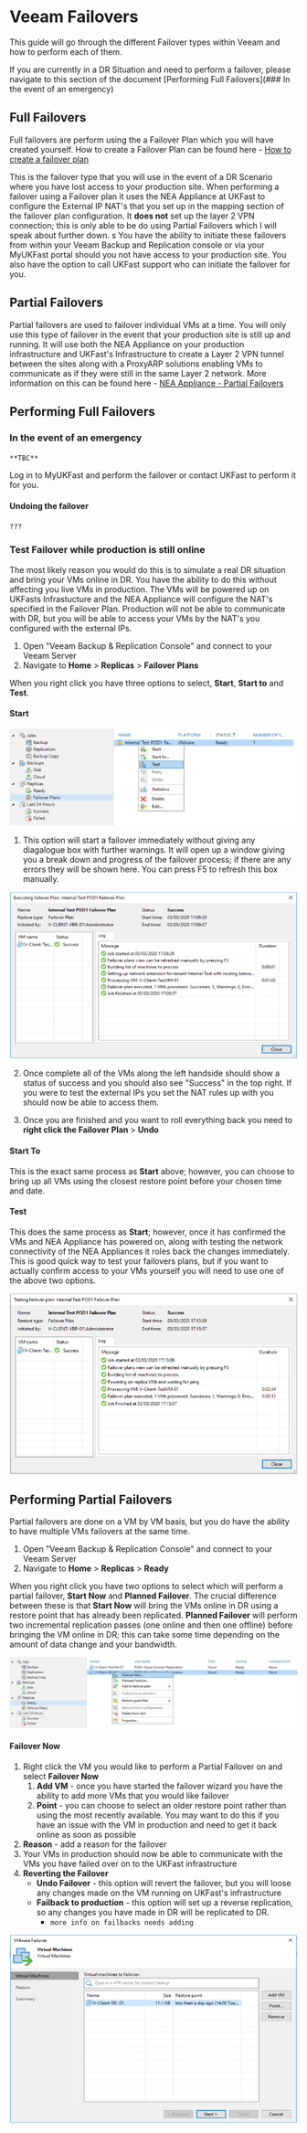 # Veeam Failovers

This guide will go through the different Failover types within Veeam and how to perform each of them.

If you are currently in a DR Situation and need to perform a failover, please navigate to this section of the document [Performing Full Failovers](### In the event of an emergency)


## Full Failovers
Full failovers are perform using the a Failover Plan which you will have created yourself. How to create a Failover Plan can be found here - [How to create a failover plan](creating_a_failover_plan.md)

This is the failover type that you will use in the event of a DR Scenario where you have lost access to your production site. When performing a failover using a Failover plan it uses the NEA Appliance at UKFast to configure the External IP NAT's that you set up in the mapping section of the failover plan configuration. It **does not** set up the layer 2 VPN connection; this is only able to be do using Partial Failovers which I will speak about further down.
s
You have the ability to initiate these failovers from within your Veeam Backup and Replication console or via your MyUKFast portal should you not have access to your production site. You also have the option to call UKFast support who can initiate the failover for you.


## Partial Failovers

Partial failovers are used to failover individual VMs at a time. You will only use this type of failover in the event that your production site is still up and running. It will use both the NEA Appliance on your production infrastructure and UKFast's Infrastructure to create a Layer 2 VPN tunnel between the sites along with a ProxyARP solutions enabling VMs to communicate as if they were still in the same Layer 2 network. More information on this can be found here - [NEA Appliance - Partial Failovers](https://helpcenter.veeam.com/docs/backup/cloud/cloud_connect_partial_site_failover.html?ver=100)



## Performing Full Failovers

### In the event of an emergency 

`**TBC**`

Log in to MyUKFast and perform the failover or contact UKFast to perform it for you.

#### Undoing the failover

`???`

### Test Failover while production is still online 

The most likely reason you would do this is to simulate a real DR situation and bring your VMs online in DR. You have the ability to do this without affecting you live VMs in production. The VMs will be powered up on UKFasts Infrastucture and the NEA Appliance will configure the NAT's specified in the Failover Plan. Production will not be able to communicate with DR, but you will be able to access your VMs by the NAT's you configured with the external IPs.

1. Open "Veeam Backup & Replication Console" and connect to your Veeam Server
2. Navigate to **Home** > **Replicas** > **Failover Plans**

When you right click you have three options to select, **Start**, **Start to** and **Test**.

#### Start
![Veeam Full Failover](files/veeam_failovers/veeamfailovers_fullfailover.png)

1. This option will start a failover immediately without giving any diagalogue box with further warnings. It will open up a window giving you a break down and progress of the failover process; if there are any errors they will be shown here. You can press F5 to refresh this box manually.

![Veeam Full Failover Status](files/veeam_failovers/veeamfailovers_fullfailoverstatus.png)

2. Once complete all of the VMs along the left handside should show a status of success and you should also see "Success" in the top right. If you were to test the external IPs you set the NAT rules up with you should now be able to access them.

3. Once you are finished and you want to roll everything back you need to **right click the Failover Plan** > **Undo**


#### Start To
This is the exact same process as **Start** above; however, you can choose to bring up all VMs using the closest restore point before your chosen time and date. 


#### Test
This does the same process as **Start**; however, once it has confirmed the VMs and NEA Appliance has powered on, along with testing the network connectivity of the NEA Appliances it roles back the changes immediately. This is good quick way to test your failovers plans, but if you want to actually confirm access to your VMs yourself you will need to use one of the above two options.

![Veeam Test Failover](files/veeam_failovers/veeamfailovers_testfailover.png)


## Performing Partial Failovers

Partial failovers are done on a VM by VM basis, but you do have the ability to have multiple VMs failovers at the same time.

1. Open "Veeam Backup & Replication Console" and connect to your Veeam Server
2. Navigate to **Home** > **Replicas** > **Ready**

When you right click you have two options to select which will perform a partial failover, **Start Now** and **Planned Failover**. The crucial difference between these is that **Start Now** will bring the VMs online in DR using a restore point that has already been replicated. **Planned Failover** will perform two incremental replication passes (one online and then one offline) before bringing the VM online in DR; this can take some time depending on the amount of data change and your bandwidth.

![Veeam Partial Failover](files/veeam_failovers/veeamfailovers_partialfailover.png)

#### Failover Now
1. Right click the VM you would like to perform a Partial Failover on and select **Failover Now**
    1. **Add VM** - once you have started the failover wizard you have the ability to add more VMs that you would like failover
    2. **Point** - you can choose to select an older restore point rather than using the most recently available. You may want to do this if you have an issue with the VM in production and need to get it back online as soon as possible
2. **Reason** - add a reason for the failover
3. Your VMs in production should now be able to communicate with the VMs you have failed over on to the UKFast infrastructure
4. **Reverting the Failover**
    * **Undo Failover** - this option will revert the failover, but you will loose any changes made on the VM running on UKFast's infrastructure
    * **Failback to production** - this option will set up a reverse replication, so any changes you have made in DR will be replicated to DR.
        * `more info on failbacks needs adding`

![Veeam Partial Failover - Failover Now](files/veeam_failovers/veeamfailovers_partialfailover_failovernow.png)